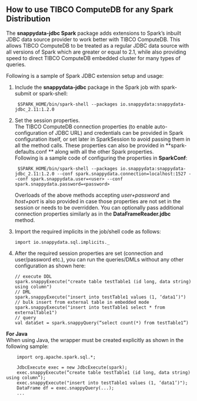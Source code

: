 ## How to use TIBCO ComputeDB for any Spark Distribution

The **snappydata-jdbc Spark** package adds extensions to Spark’s inbuilt JDBC data source provider to work better with TIBCO ComputeDB. This allows TIBCO ComputeDB to be treated as a regular JDBC data source with all versions of Spark which are greater or equal to 2.1, while also providing speed to direct TIBCO ComputeDB embedded cluster for many types of queries.

Following is a sample of Spark JDBC extension setup and usage: 

1. Include the **snappydata-jdbc** package in the Spark job with spark-submit or spark-shell:

		$SPARK_HOME/bin/spark-shell --packages io.snappydata:snappydata-jdbc_2.11:1.2.0
    
2. Set the session properties.</br>The TIBCO ComputeDB connection properties (to enable auto-configuration of JDBC URL) and credentials can be provided in Spark configuration itself, or set later in SparkSession to avoid passing them in all the method calls. These properties can also be provided in **spark-defaults.conf ** along with all the other Spark properties.</br> Following is a sample code of configuring the properties in **SparkConf**:

		$SPARK_HOME/bin/spark-shell --packages io.snappydata:snappydata-jdbc_2.11:1.2.0 --conf spark.snappydata.connection=localhost:1527 --conf spark.snappydata.user=<user> --conf spark.snappydata.password=<password>

	Overloads of the above methods accepting *user+password* and *host+port* is also provided in case those properties are not set in the session or needs to be overridden. You can optionally pass additional connection properties similarly as in the **DataFrameReader.jdbc** method.

4.	Import the required implicits in the job/shell code as follows:

		import io.snappydata.sql.implicits._

4.	After the required session properties are set (connection and user/password etc.), you can run the queries/DMLs without any other configuration as shown here:

        // execute DDL
        spark.snappyExecute("create table testTable1 (id long, data string) using column")
        // DML
        spark.snappyExecute("insert into testTable1 values (1, ‘data1’)")
        // bulk insert from external table in embedded mode
        spark.snappyExecute("insert into testTable1 select * from externalTable1")
        // query
        val dataSet = spark.snappyQuery(“select count(*) from testTable1”)

**For Java**</br>
	When using Java, the wrapper must be created explicitly as shown in the following sample:

        import org.apache.spark.sql.*;

        JdbcExecute exec = new JdbcExecute(spark);
        exec.snappyExecute(“create table testTable1 (id long, data string) using column”);
        exec.snappyExecute("insert into testTable1 values (1, ‘data1’)");
        DataFrame df = exec.snappyQuery(...);
        ...
